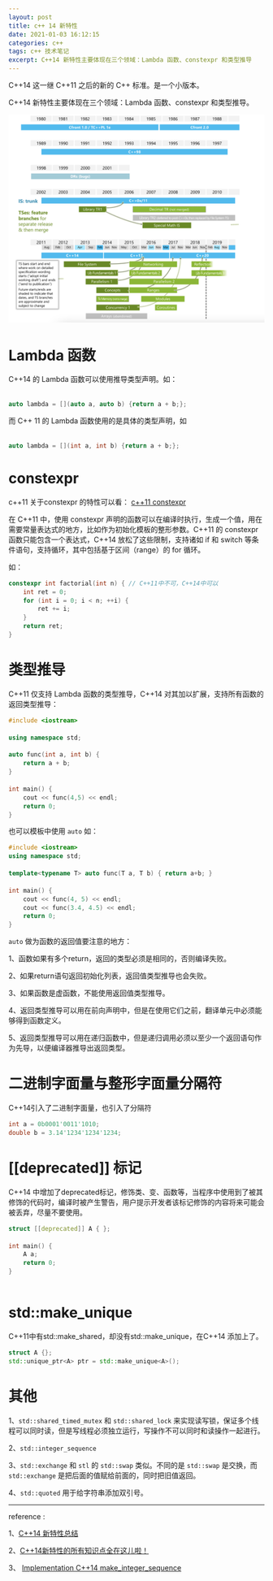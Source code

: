```yaml
---
layout: post
title: c++ 14 新特性
date: 2021-01-03 16:12:15
categories: c++  
tags: c++ 技术笔记
excerpt: C++14 新特性主要体现在三个领域：Lambda 函数、constexpr 和类型推导
---
```



C++14 这一继 C++11 之后的新的 C++ 标准。是一个小版本。

C++14 新特性主要体现在三个领域：Lambda 函数、constexpr 和类型推导。

![](/assets/programming-language/c-plus-plus-14-2022-11-21_11-34-12.png)

# Lambda 函数

C++14 的 Lambda 函数可以使用推导类型声明。如：

```c++ 14

auto lambda = [](auto a, auto b) {return a + b;};

```

而 C++ 11 的 Lambda 函数使用的是具体的类型声明，如

```c++

auto lambda = [](int a, int b) {return a + b;};

```

# constexpr

c++11 关于constexpr 的特性可以看： [c++11  constexpr](http://blog.xyecho.com/c++11-constexpr/)

在 C++11 中，使用 constexpr 声明的函数可以在编译时执行，生成一个值，用在需要常量表达式的地方，比如作为初始化模板的整形参数。C++11 的 constexpr 函数只能包含一个表达式，C++14 放松了这些限制，支持诸如 if 和 switch 等条件语句，支持循环，其中包括基于区间（range）的 for 循环。

如：

```c++
constexpr int factorial(int n) { // C++11中不可，C++14中可以
    int ret = 0;
    for (int i = 0; i < n; ++i) {
        ret += i;
    }
    return ret;
}
```


#  类型推导

C++11 仅支持 Lambda 函数的类型推导，C++14 对其加以扩展，支持所有函数的返回类型推导：

```c++
#include <iostream>

using namespace std;

auto func(int a, int b) {
    return a + b;
}

int main() {
    cout << func(4,5) << endl;
    return 0;
}
```

也可以模板中使用 `auto`  如：

```c++
#include <iostream>
using namespace std;

template<typename T> auto func(T a, T b) { return a+b; }

int main() {
    cout << func(4, 5) << endl;
    cout << func(3.4, 4.5) << endl;
    return 0;
}
```

`auto`  做为函数的返回值要注意的地方：

1、函数如果有多个return，返回的类型必须是相同的，否则编译失败。

2、如果return语句返回初始化列表，返回值类型推导也会失败。

3、如果函数是虚函数，不能使用返回值类型推导。

4、返回类型推导可以用在前向声明中，但是在使用它们之前，翻译单元中必须能够得到函数定义。

5、返回类型推导可以用在递归函数中，但是递归调用必须以至少一个返回语句作为先导，以便编译器推导出返回类型。


#  二进制字面量与整形字面量分隔符

C++14引入了二进制字面量，也引入了分隔符

```c++
int a = 0b0001'0011'1010;
double b = 3.14'1234'1234'1234;
```

# [[deprecated]] 标记

C++14 中增加了deprecated标记，修饰类、变、函数等，当程序中使用到了被其修饰的代码时，编译时被产生警告，用户提示开发者该标记修饰的内容将来可能会被丢弃，尽量不要使用。

```c++
struct [[deprecated]] A { };

int main() {
    A a;
    return 0;
}
	
```

# std::make_unique

C++11中有std::make_shared，却没有std::make_unique，在C++14 添加上了。

```c++
struct A {};
std::unique_ptr<A> ptr = std::make_unique<A>();
```


# 其他

1、`std::shared_timed_mutex` 和 `std::shared_lock` 来实现读写锁，保证多个线程可以同时读，但是写线程必须独立运行，写操作不可以同时和读操作一起进行。

2、`std::integer_sequence`

3、`std::exchange` 和 `stl` 的 `std::swap` 类似。不同的是 `std::swap` 是交换，而 `std::exchange` 是把后面的值赋给前面的，同时把旧值返回。

4、`std::quoted` 用于给字符串添加双引号。



----
reference :

1、[C++14 新特性总结](https://www.infoq.cn/article/2014/09/cpp14-here-features)

2、[C++14新特性的所有知识点全在这儿啦！](https://segmentfault.com/a/1190000023441427)

3、 [Implementation C++14 make_integer_sequence](https://stackoverflow.com/questions/17424477/implementation-c14-make-integer-sequence)

